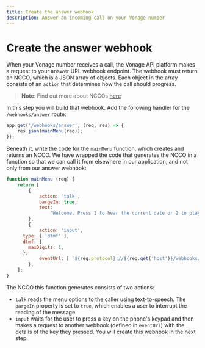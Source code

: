 ```yaml
---
title: Create the answer webhook
description: Answer an incoming call on your Vonage number
---
```


# Create the answer webhook

When your Vonage number receives a call, the Vonage API platform makes a request to your answer URL webhook endpoint. The webhook must return an NCCO, which is a JSON array of objects. Each object in the array consists of an `action` that determines how the call should progress.

> **Note**: Find out more about NCCOs [here](/voice/voice-api/ncco-reference)

In this step you will build that webhook. Add the following handler for the `/webhooks/answer` route:

```javascript
app.get('/webhooks/answer', (req, res) => {
	res.json(mainMenu(req));
});
```

Beneath it, write the code for the `mainMenu` function, which creates and returns an NCCO. We have wrapped the code that generates the NCCO in a function so that we can call it from elsewhere in our application, and not only from our answer webhook:

```javascript
function mainMenu (req) {
	return [
		{
			action: 'talk',
			bargeIn: true,
			text:
				'Welcome. Press 1 to hear the current date or 2 to play audio. Press any other key to hear these options again.',
		},
		{
			action: 'input',
      type: [ 'dtmf' ],
      dtmf: {
        maxDigits: 1,  
      },
			eventUrl: [ `${req.protocol}://${req.get('host')}/webhooks/dtmf` ],
		},
	];
}
```

The NCCO this function generates consists of two actions:

* `talk` reads the menu options to the caller using text-to-speech. The `bargeIn` property is set to `true`, which enables a user to interrupt the reading of the message
* `input` waits for the user to press a key on the phone's keypad and then makes a request to another webhook (defined in `eventUrl`) with the details of the key they pressed. You will create this webhook in the next step.

